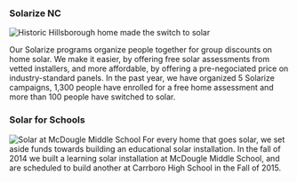 ### Solarize NC ###

![Historic Hillsborough home made the switch to solar](http://www.solarizenc.org/images/solarize_hillsborough.jpg "Solarize Hillsborough Home")

Our Solarize programs organize people together for group discounts on
home solar. We make it easier, by offering free solar assessments from
vetted installers, and more affordable, by offering a pre-negociated
price on industry-standard panels. In the past year, we have organized
5 Solarize campaigns, 1,300 people have enrolled for a free home
assessment and more than 100 people have switched to solar.

### Solar for Schools ###

![Solar at McDougle Middle School](http://www.solarizenc.org/images/mcdougle_dedication.jpg "Solar at McDougle Middle School")
For every home that goes solar, we set aside funds towards building an
educational solar installation. In the fall of 2014 we built a
learning solar installation at McDougle Middle School, and are
scheduled to build another at Carrboro High School in the Fall of
2015.

